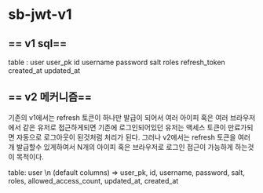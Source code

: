 # sb-jwt-v1

## == v1 sql==
table : user
user_pk
id
username
password
salt
roles
refresh_token
created_at
updated_at

## == v2 메커니즘==
기존의 v1에서는 refresh 토큰이 하나만 발급이 되어서 여러 아이피 혹은 여러 브라우저에서 같은 유저로 접근하게되면 기존에 로그인되어있던 유저는 액세스 토큰이 만료가되면 자동으로 로그아웃이 된것처럼 처리가 된다. 
그러나 v2에서는 refresh 토큰을 여러개 발급할수 있게하여서 N개의 아이피 혹은 브라우저로 로그인 접근이 가능하게 하는것이 목적이다.

table: user \n
(default columns) => user_pk, id, username, password, salt, roles, allowed_access_count, updated_at, created_at
